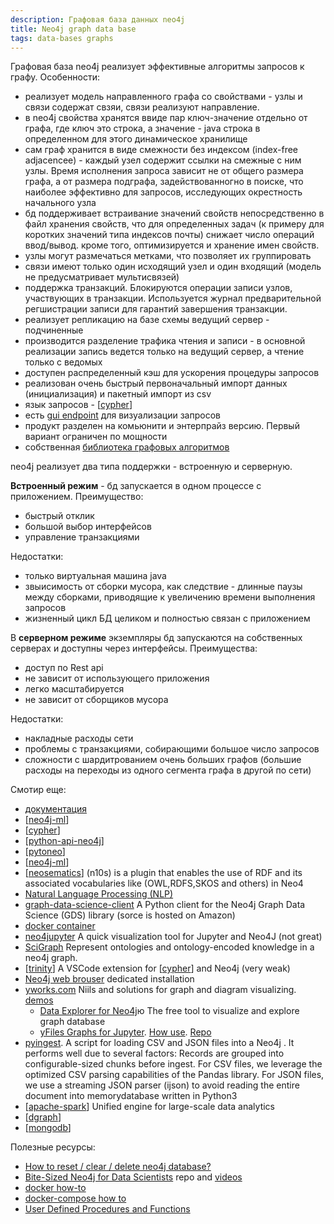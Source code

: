 ```yaml
---
description: Графовая база данных neo4j
title: Neo4j graph data base
tags: data-bases graphs
---
```

Графовая база neo4j реализует эффективные алгоритмы запросов к графу. Особенности:

- реализует модель направленного графа со свойствами - узлы и связи содержат свзяи, связи реализуют направление.
- в neo4j свойства хранятся ввиде пар ключ-значение отдельно от графа, где ключ это строка, а значение - java строка в определенном для этого динамическое хранилище
- сам граф хранится в виде смежности без индексом (index-free adjacencee) - каждый узел содержит ссылки на смежные с ним узлы. Время исполнения запроса зависит не от общего размера графа, а от размера подграфа, задействованногно в поиске, что наиболее эффективно для запросов, исследующих окрестность начального узла
- бд поддерживает встраивание значений свойств непосредственно в файл хранения свойств, что для определенных задач (к примеру для коротких значений типа индексов почты) снижает число операций ввод/вывод. кроме того, оптимизируется и хранение имен свойств.
- узлы могут размечаться метками, что позволяет их группировать
- связи имеют только один исходящий узел и один входящий (модель не предусматривает мультисвязей)
- поддержка транзакций. Блокируются операции записи узлов, участвующих в транзакции. Используется журнал предварительной регшистрации записи для гарантий завершения транзакции.
- реализует репликацию на базе схемы ведущий сервер - подчиненные
- производится разделение трафика чтения и записи - в основной реализации запись ведется только на ведущий сервер, а чтение только с ведомых
- доступен распределенный кэш для ускорения процедуры запросов
- реализован очень быстрый первоначальный импорт данных (инициализация) и пакетный импорт из csv
- язык запросов - [[cypher]]
- есть [gui endpoint](https://neo4j.com/developer/neo4j-browser/) для визуализации запросов
- продукт разделен на комьюнити и энтерпрайз версию. Первый вариант ограничен по мощности
- собственная [библиотека графовых алгоритмов](https://neo4j.com/developer/graph-data-science/graph-algorithms/)

neo4j реализует два типа поддержки - встроенную и серверную.

**Встроенный режим** - бд запускается в одном процессе с приложением. Преимущество:

- быстрый отклик
- большой выбор интерфейсов
- управление транзакциями

Недостатки:

- только виртуальная машина java
- звыисимость от сборки мусора, как следствие - длинные паузы между сборками, приводящие к увеличению времени выполнения запросов
- жизненный цикл БД целиком и полностью связан с приложением

В **серверном режиме** экземпляры бд запускаются на собственных серверах и доступны через интерфейсы. Преимущества:

- доступ по Rest api
- не зависит от использующего приложения
- легко масштабируется
- не зависит от сборщиков мусора

Недостатки:

- накладные расходы сети
- проблемы с транзакциями, собирающими большое число запросов
- сложности с шардитрованием очень больших графов (большие расходы на переходы из одного сегмента графа в другой по сети)

Смотир еще:

- [документация](https://neo4j.com/developer/graph-platform/)
- [[neo4j-ml]]
- [[cypher]]
- [[python-api-neo4j]]
- [[pytoneo]]
- [[neo4j-ml]]
- [[neosematics]] (n10s) is a plugin that enables the use of RDF and its associated vocabularies like (OWL,RDFS,SKOS and others) in Neo4
- [Natural Language Processing (NLP)](https://neo4j.com/labs/apoc/4.1/nlp/)
- [graph-data-science-client](https://github.com/neo4j/graph-data-science-client) A Python client for the Neo4j Graph Data Science (GDS) library (sorce is hosted on Amazon)
- [docker container](https://hub.docker.com/_/neo4j/?tab=description)
- [neo4jupyter](https://github.com/merqurio/neo4jupyter) A quick visualization tool for Jupyter and Neo4J (not great)
- [SciGraph](https://github.com/SciGraph/SciGraph) Represent ontologies and ontology-encoded knowledge in a neo4j graph.
- [[trinity]] A VSCode extension for [[cypher]] and Neo4j (very weak)
- [Neo4j web brouser](https://neo4j.com/docs/browser-manual/current/deployment-modes/dedicated-web-server/) dedicated installation
- [yworks.com](https://www.yworks.com/) Niils and solutions for graph and diagram visualizing. [demos](https://live.yworks.com/demos/)
  - [Data Explorer for Neo4j](https://www.yworks.com/products/data-explorer-for-neo4j)ю The free tool to visualize and explore graph database
  - [yFiles Graphs for Jupyter](https://www.yworks.com/products/yfiles-graphs-for-jupyter). [How use](https://youtu.be/M_PbbMVg4ME). [Repo](https://github.com/yWorks/yfiles-jupyter-graphs)
- [pyingest](https://github.com/neo4j-field/pyingest). A script for loading CSV and JSON files into a Neo4j . It performs well due to several factors: Records are grouped into configurable-sized chunks before ingest. For CSV files, we leverage the optimized CSV parsing capabilities of the Pandas library. For JSON files, we use a streaming JSON parser (ijson) to avoid reading the entire document into memorydatabase written in Python3
- [[apache-spark]] Unified engine for large-scale data analytics
- [[dgraph]]
- [[mongodb]]

Полезные ресурсы:

- [How to reset / clear / delete neo4j database?](https://stackoverflow.com/questions/23310114/how-to-reset-clear-delete-neo4j-database)
- [Bite-Sized Neo4j for Data Scientists](https://github.com/cj2001/bite_sized_data_science) repo and [videos](https://neo4j.com/video/bite-sized-neo4j-for-data-scientists/)
- [docker how-to](https://neo4j.com/developer/docker-run-neo4j/)
- [docker-compose how to](https://neo4j.com/labs/kafka/4.0/docker/)
- [User Defined Procedures and Functions](https://neo4j.com/developer/cypher/procedures-functions/)

[//begin]: # "Autogenerated link references for markdown compatibility"
[cypher]: cypher "Cypher query language"
[neo4j-ml]: neo4j-ml "Machine learning in Neo4j"
[cypher]: cypher "Cypher query language"
[python-api-neo4j]: python-api-neo4j "Python api for neo4j"
[pytoneo]: pytoneo "pytoneo client library and toolkit for working with neo4j"
[neo4j-ml]: neo4j-ml "Machine learning in Neo4j"
[neosematics]: neosematics "Neosematics"
[trinity]: trinity "Trinity"
[cypher]: cypher "Cypher query language"
[apache-spark]: apache-spark "Unified engine for large-scale data analytics"
[dgraph]: dgraph "Dgraph"
[mongodb]: mongodb "MongoDB"
[//end]: # "Autogenerated link references"
[//begin]: # "Autogenerated link references for markdown compatibility"
[cypher]: cypher "Cypher query language"
[neo4j-ml]: neo4j-ml "Machine learning in Neo4j"
[cypher]: cypher "Cypher query language"
[python-api-neo4j]: python-api-neo4j "Python api for neo4j"
[pytoneo]: pytoneo "pytoneo client library and toolkit for working with neo4j"
[neo4j-ml]: neo4j-ml "Machine learning in Neo4j"
[neosematics]: neosematics "Neosematics"
[trinity]: trinity "Trinity"
[cypher]: cypher "Cypher query language"
[apache-spark]: apache-spark "Unified engine for large-scale data analytics"
[dgraph]: dgraph "Dgraph"
[mongodb]: mongodb "MongoDB"
[//end]: # "Autogenerated link references"